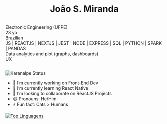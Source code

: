 <div style="display:flex; align-items: center; justify-content:center; flex-direction:column;">
  <h1>João S. Miranda</h1>
  <p>
    Electronic Engineering (UFPE)<br>
    23 yo<br>
    Brazilian<br>
    JS | REACTJS | NEXTJS | JEST | NODE | EXPRESS | SQL | PYTHON | SPARK | PANDAS <br>
    Data analytics and plot (graphs, dashboards) <br>
    UX <br>
  </p>
</div>

![Karanalpe Status](https://github-readme-stats.vercel.app/api?username=JoaoMiranda11&show_icons=true)

- 🔭 I’m currently working on Front-End Dev
- 🌱 I’m currently learning React Native
- 👯 I’m looking to collaborate on ReactJS Projects
- 😄 Pronouns: He/Him
- ⚡ Fun fact: Cats > Humans

[![Top Linguagens](https://github-readme-stats.vercel.app/api/top-langs/?username=JoaoMiranda11&layout=compact)](https://github.com/anuraghazra/github-readme-stats)


<!--



-->
